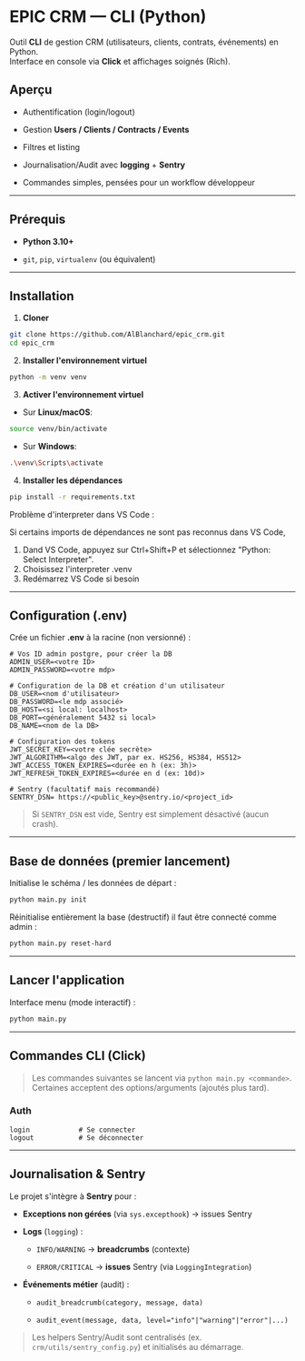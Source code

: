 # EPIC CRM — CLI (Python)

Outil **CLI** de gestion CRM (utilisateurs, clients, contrats, événements) en Python.  
Interface en console via **Click** et affichages soignés (Rich).

## Aperçu

-   Authentification (login/logout)
    
-   Gestion **Users / Clients / Contracts / Events**
    
-   Filtres et listing
    
-   Journalisation/Audit avec **logging** + **Sentry**
    
-   Commandes simples, pensées pour un workflow développeur
    

----------

## Prérequis

-   **Python 3.10+**
    
-   `git`, `pip`, `virtualenv` (ou équivalent)
    

----------

## Installation

1.  **Cloner**

```bash
git clone https://github.com/AlBlanchard/epic_crm.git
cd epic_crm
```

2.  **Installer l'environnement virtuel**

```bash
python -m venv venv
```

3.  **Activer l'environnement virtuel**

- Sur **Linux/macOS**:

```bash
source venv/bin/activate
```

- Sur **Windows**:

```bash
.\venv\Scripts\activate
```

4.  **Installer les dépendances**

```bash
pip install -r requirements.txt
```


Problème d'interpreter dans VS Code :

Si certains imports de dépendances ne sont pas reconnus dans VS Code,
1.  Dand VS Code, appuyez sur Ctrl+Shift+P et sélectionnez "Python: Select Interpreter".
2.  Choisissez l'interpreter  .venv 
3.  Redémarrez VS Code si besoin
----------

## Configuration (.env)

Crée un fichier **.env** à la racine (non versionné) :

```dotenv
# Vos ID admin postgre, pour créer la DB
ADMIN_USER=<votre ID>
ADMIN_PASSWORD=<votre mdp>

# Configuration de la DB et création d'un utilisateur
DB_USER=<nom d'utilisateur>
DB_PASSWORD=<le mdp associé>
DB_HOST=<si local: localhost>
DB_PORT=<généralement 5432 si local>
DB_NAME=<nom de la DB>

# Configuration des tokens
JWT_SECRET_KEY=<votre clée secrète>
JWT_ALGORITHM=<algo des JWT, par ex. HS256, HS384, HS512>
JWT_ACCESS_TOKEN_EXPIRES=<durée en h (ex: 3h)>
JWT_REFRESH_TOKEN_EXPIRES=<durée en d (ex: 10d)>

# Sentry (facultatif mais recommandé)
SENTRY_DSN= https://<public_key>@sentry.io/<project_id>
```

> Si `SENTRY_DSN` est vide, Sentry est simplement désactivé (aucun crash).

----------

## Base de données (premier lancement)

Initialise le schéma / les données de départ :

```bash
python main.py init
```

Réinitialise entièrement la base (destructif) il faut être connecté comme admin :

```bash
python main.py reset-hard
```

----------

## Lancer l'application

Interface menu (mode interactif) :

```bash
python main.py
```

----------

## Commandes CLI (Click)

> Les commandes suivantes se lancent via `python main.py <commande>`.  
> Certaines acceptent des options/arguments (ajoutés plus tard).

### Auth

```text
login            # Se connecter
logout           # Se déconnecter
```
----------

## Journalisation & Sentry

Le projet s'intègre à **Sentry** pour :

-   **Exceptions non gérées** (via `sys.excepthook`) → issues Sentry
    
-   **Logs** (`logging`) :
    
    -   `INFO/WARNING` → **breadcrumbs** (contexte)
        
    -   `ERROR/CRITICAL` → **issues** Sentry (via `LoggingIntegration`)
        
-   **Événements métier** (audit) :
    
    -   `audit_breadcrumb(category, message, data)`
        
    -   `audit_event(message, data, level="info"|"warning"|"error"|...)`
        

> Les helpers Sentry/Audit sont centralisés (ex. `crm/utils/sentry_config.py`) et initialisés au démarrage.